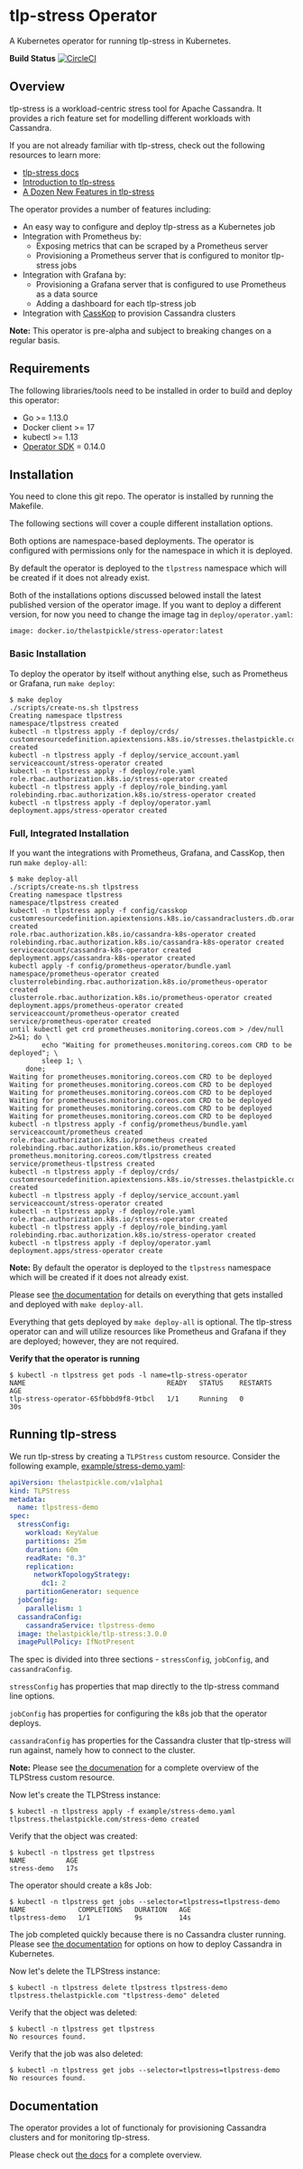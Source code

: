 # tlp-stress Operator
A Kubernetes operator for running tlp-stress in Kubernetes.

**Build Status**  [![CircleCI](https://circleci.com/gh/jsanda/stress-operator/tree/master.svg?style=svg)](https://circleci.com/gh/jsanda/tlp-stress-operator/tree/master)

## Overview
tlp-stress is a workload-centric stress tool for Apache Cassandra. It provides a rich feature set for modelling different workloads with Cassandra.

If you are not already familiar with tlp-stress, check out the following resources  to learn more:

* [tlp-stress docs](http://thelastpickle.com/tlp-stress/)
* [Introduction to tlp-stress](https://thelastpickle.com/blog/2018/10/31/tlp-stress-intro.html)
* [A Dozen New Features in tlp-stress](https://thelastpickle.com/blog/2019/07/09/tlp-stress-update.html)

The operator provides a number of features including:

* An easy way to configure and deploy tlp-stress as a Kubernetes job
* Integration with Prometheus by:
  * Exposing metrics that can be scraped by a Prometheus server
  * Provisioning a Prometheus server that is configured to monitor tlp-stress jobs
* Integration with Grafana by:
  * Provisioning a Grafana server that is configured to use Prometheus as a data source
  * Adding a dashboard for each tlp-stress job
* Integration with [CassKop](https://github.com/Orange-OpenSource/cassandra-k8s-operator) to provision Cassandra clusters 

**Note:** This operator is pre-alpha and subject to breaking changes on a regular basis.

## Requirements
The following libraries/tools need to be installed in order to build and deploy this operator:

* Go >= 1.13.0
* Docker client >= 17
* kubectl >= 1.13
* [Operator SDK](https://github.com/operator-framework/operator-sdk) = 0.14.0

## Installation
You need to clone this git repo. The operator is installed by running the Makefile. 

The following sections will cover a couple different installation options.

Both options are namespace-based deployments. The operator is configured with permissions only for the namespace in which it is deployed. 

By default the operator is deployed to the `tlpstress` namespace which will be created if it does not already exist.

Both of the installations options discussed belowed install the latest published version of the operator image. If you want to deploy a different version, for now you need to change the image tag in `deploy/operator.yaml`:

`image: docker.io/thelastpickle/stress-operator:latest`

### Basic Installation
To deploy the operator by itself without anything else, such as Prometheus or Grafana, run `make deploy`:   

```
$ make deploy
./scripts/create-ns.sh tlpstress
Creating namespace tlpstress
namespace/tlpstress created
kubectl -n tlpstress apply -f deploy/crds/
customresourcedefinition.apiextensions.k8s.io/stresses.thelastpickle.com created
kubectl -n tlpstress apply -f deploy/service_account.yaml
serviceaccount/stress-operator created
kubectl -n tlpstress apply -f deploy/role.yaml
role.rbac.authorization.k8s.io/stress-operator created
kubectl -n tlpstress apply -f deploy/role_binding.yaml
rolebinding.rbac.authorization.k8s.io/stress-operator created
kubectl -n tlpstress apply -f deploy/operator.yaml
deployment.apps/stress-operator created
```

### Full, Integrated Installation
If you want the integrations with Prometheus, Grafana, and CassKop, then run
`make deploy-all`:

```
$ make deploy-all
./scripts/create-ns.sh tlpstress
Creating namespace tlpstress
namespace/tlpstress created
kubectl -n tlpstress apply -f config/casskop
customresourcedefinition.apiextensions.k8s.io/cassandraclusters.db.orange.com created
role.rbac.authorization.k8s.io/cassandra-k8s-operator created
rolebinding.rbac.authorization.k8s.io/cassandra-k8s-operator created
serviceaccount/cassandra-k8s-operator created
deployment.apps/cassandra-k8s-operator created
kubectl apply -f config/prometheus-operator/bundle.yaml
namespace/prometheus-operator created
clusterrolebinding.rbac.authorization.k8s.io/prometheus-operator created
clusterrole.rbac.authorization.k8s.io/prometheus-operator created
deployment.apps/prometheus-operator created
serviceaccount/prometheus-operator created
service/prometheus-operator created
until kubectl get crd prometheuses.monitoring.coreos.com > /dev/null 2>&1; do \
		echo "Waiting for prometheuses.monitoring.coreos.com CRD to be deployed"; \
		sleep 1; \
	done;
Waiting for prometheuses.monitoring.coreos.com CRD to be deployed
Waiting for prometheuses.monitoring.coreos.com CRD to be deployed
Waiting for prometheuses.monitoring.coreos.com CRD to be deployed
Waiting for prometheuses.monitoring.coreos.com CRD to be deployed
Waiting for prometheuses.monitoring.coreos.com CRD to be deployed
Waiting for prometheuses.monitoring.coreos.com CRD to be deployed
kubectl -n tlpstress apply -f config/prometheus/bundle.yaml
serviceaccount/prometheus created
role.rbac.authorization.k8s.io/prometheus created
rolebinding.rbac.authorization.k8s.io/prometheus created
prometheus.monitoring.coreos.com/tlpstress created
service/prometheus-tlpstress created
kubectl -n tlpstress apply -f deploy/crds/
customresourcedefinition.apiextensions.k8s.io/stresses.thelastpickle.com created
kubectl -n tlpstress apply -f deploy/service_account.yaml
serviceaccount/stress-operator created
kubectl -n tlpstress apply -f deploy/role.yaml
role.rbac.authorization.k8s.io/stress-operator created
kubectl -n tlpstress apply -f deploy/role_binding.yaml
rolebinding.rbac.authorization.k8s.io/stress-operator created
kubectl -n tlpstress apply -f deploy/operator.yaml
deployment.apps/stress-operator create
```
**Note:** By default the operator is deployed to the `tlpstress` namespace which will be created if it does not already exist.

Please see [the documentation](./documentation/integrated-install.md) for details on everything that gets installed and deployed with `make deploy-all`.

Everything that gets deployed by `make deploy-all` is optional. The tlp-stress operator can and will utilize resources like Prometheus and Grafana if they are deployed; however, they are not required.

**Verify that the operator is running**
```
$ kubectl -n tlpstress get pods -l name=tlp-stress-operator
NAME                                   READY   STATUS    RESTARTS   AGE
tlp-stress-operator-65fbbbd9f8-9tbcl   1/1     Running   0          30s
```

## Running tlp-stress
We run tlp-stress by creating a `TLPStress` custom resource. Consider the following example, [example/stress-demo.yaml](./example/stress-demo.yaml):

```yaml
apiVersion: thelastpickle.com/v1alpha1
kind: TLPStress
metadata:
  name: tlpstress-demo
spec:
  stressConfig:
    workload: KeyValue
    partitions: 25m
    duration: 60m
    readRate: "0.3"
    replication:
      networkTopologyStrategy:
        dc1: 2
    partitionGenerator: sequence
  jobConfig:
    parallelism: 1
  cassandraConfig:
    cassandraService: tlpstress-demo
  image: thelastpickle/tlp-stress:3.0.0
  imagePullPolicy: IfNotPresent
```

The spec is divided into three sections - `stressConfig`, `jobConfig`, and `cassandraConfig`.

`stressConfig` has properties that map directly to the tlp-stress command line options.

`jobConfig` has properties for configuring the k8s job that the operator deploys.

`cassandraConfig` has properties for the Cassandra cluster that tlp-stress will run against, namely how to connect to the cluster.

**Note:** Please see [the documenation](documentation/stress.md) for a complete overview of the TLPStress custom resource.

Now let's create the TLPStress instance:

```
$ kubectl -n tlpstress apply -f example/stress-demo.yaml
tlpstress.thelastpickle.com/stress-demo created
```

Verify that the object was created:

```
$ kubectl -n tlpstress get tlpstress
NAME          AGE
stress-demo   17s
```

The operator should create a k8s Job:

```
$ kubectl -n tlpstress get jobs --selector=tlpstress=tlpstress-demo
NAME             COMPLETIONS   DURATION   AGE
tlpstress-demo   1/1           9s         14s
```

The job completed quickly because there is no Cassandra cluster running. Please see [the documentation](./documentation/cassandra.md) for options on how to deploy Cassandra in Kubernetes.

Now let's delete the TLPStress instance:

```
$ kubectl -n tlpstress delete tlpstress tlpstress-demo
tlpstress.thelastpickle.com "tlpstress-demo" deleted
```

Verify that the object was deleted:

```
$ kubectl -n tlpstress get tlpstress
No resources found.
```

Verify that the job was also deleted:

```
$ kubectl -n tlpstress get jobs --selector=tlpstress=tlpstress-demo
No resources found.
```

## Documentation
The operator provides a lot of functionaly for provisioning Cassandra clusters and for monitoring tlp-stress. 

Please check out [the docs](./documentation/README.md) for a complete overview.